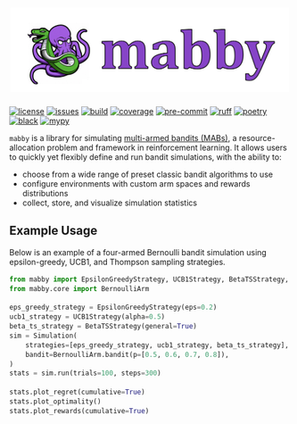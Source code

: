 <h1 align="center">
<img src="https://raw.githubusercontent.com/ew2664/mabby/main/assets/mabby-logo-title.png" width="500">
</h1>

[![license](https://img.shields.io/github/license/ew2664/mabby)](https://github.com/ew2664/mabby/blob/main/LICENSE)
[![issues](https://img.shields.io/github/issues/ew2664/mabby)](https://github.com/ew2664/mabby/issues)
[![build](https://img.shields.io/github/actions/workflow/status/ew2664/mabby/ci.yml)](https://github.com/ew2664/mabby/actions/workflows/ci.yml)
[![coverage](https://coveralls.io/repos/github/ew2664/mabby/badge.svg)](https://coveralls.io/github/ew2664/mabby)
[![pre-commit](https://img.shields.io/badge/pre--commit-enabled-brightgreen?logo=pre-commit&logoColor=white)](https://github.com/pre-commit/pre-commit)
[![ruff](https://img.shields.io/endpoint?url=https://raw.githubusercontent.com/charliermarsh/ruff/main/assets/badge/v1.json)](https://github.com/charliermarsh/ruff)
[![poetry](https://img.shields.io/badge/packaging-poetry-008adf)](https://python-poetry.org/)
[![black](https://img.shields.io/badge/code%20style-black-000000)](https://github.com/psf/black)
[![mypy](http://www.mypy-lang.org/static/mypy_badge.svg)](http://mypy-lang.org/)

`mabby` is a library for simulating [multi-armed bandits (MABs)](https://en.wikipedia.org/wiki/Multi-armed_bandit), a resource-allocation problem and framework in reinforcement learning. It allows users to quickly yet flexibly define and run bandit simulations, with the ability to:

- choose from a wide range of preset classic bandit algorithms to use
- configure environments with custom arm spaces and rewards distributions
- collect, store, and visualize simulation statistics

## Example Usage

Below is an example of a four-armed Bernoulli bandit simulation using epsilon-greedy, UCB1, and Thompson sampling strategies.

```python
from mabby import EpsilonGreedyStrategy, UCB1Strategy, BetaTSStrategy, Simulation
from mabby.core import BernoulliArm

eps_greedy_strategy = EpsilonGreedyStrategy(eps=0.2)
ucb1_strategy = UCB1Strategy(alpha=0.5)
beta_ts_strategy = BetaTSStrategy(general=True)
sim = Simulation(
    strategies=[eps_greedy_strategy, ucb1_strategy, beta_ts_strategy],
    bandit=BernoulliArm.bandit(p=[0.5, 0.6, 0.7, 0.8]),
)
stats = sim.run(trials=100, steps=300)

stats.plot_regret(cumulative=True)
stats.plot_optimality()
stats.plot_rewards(cumulative=True)
```
